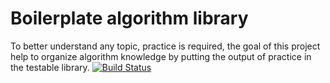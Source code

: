# Boilerplate algorithm library

To better understand any topic, practice is required, the goal of this project help to organize algorithm knowledge by putting the output of practice in the testable library.
[![Build Status](https://travis-ci.org/algorithms-club/algorithms-normatov.svg?branch=master)](https://travis-ci.org/algorithms-club/algorithms-normatov)